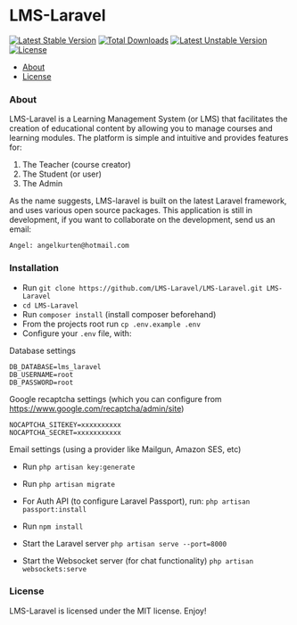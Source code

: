 # LMS-Laravel
[![Latest Stable Version](https://poser.pugx.org/lms-laravel/lms-laravel/v/stable)](https://packagist.org/packages/lms-laravel/lms-laravel)
[![Total Downloads](https://poser.pugx.org/lms-laravel/lms-laravel/downloads)](https://packagist.org/packages/lms-laravel/lms-laravel)
[![Latest Unstable Version](https://poser.pugx.org/lms-laravel/lms-laravel/v/unstable)](https://packagist.org/packages/lms-laravel/lms-laravel)
[![License](https://poser.pugx.org/lms-laravel/lms-laravel/license)](https://packagist.org/packages/lms-laravel/lms-laravel)

- [About](#about)
- [License](#license)

### About
LMS-Laravel is a Learning Management System (or LMS) that facilitates the creation of educational content by allowing you to manage courses and learning modules. The platform is simple and intuitive and provides features for:
1. The Teacher (course creator)
2. The Student (or user)
3. The Admin

As the name suggests, LMS-laravel is built on the latest Laravel framework, and uses various open source packages.
This application is still in development, if you want to collaborate on the development, send us an email: 
```
Angel: angelkurten@hotmail.com
```

### Installation
* Run `git clone https://github.com/LMS-Laravel/LMS-Laravel.git LMS-Laravel`
* `cd LMS-Laravel` 
* Run `composer install` (install composer beforehand)
* From the projects root run `cp .env.example .env`
* Configure your `.env` file, with:

Database settings
```
DB_DATABASE=lms_laravel
DB_USERNAME=root
DB_PASSWORD=root
```

Google recaptcha settings (which you can configure from https://www.google.com/recaptcha/admin/site)
```
NOCAPTCHA_SITEKEY=xxxxxxxxxx
NOCAPTCHA_SECRET=xxxxxxxxxxx
```

Email settings (using a provider like Mailgun, Amazon SES, etc)

* Run `php artisan key:generate`
* Run `php artisan migrate`
* For Auth API (to configure Laravel Passport), run: `php artisan passport:install`
* Run `npm install`

* Start the Laravel server `php artisan serve --port=8000`

* Start the Websocket server (for chat functionality) `php artisan websockets:serve`


### License
LMS-Laravel is licensed under the MIT license. Enjoy!
